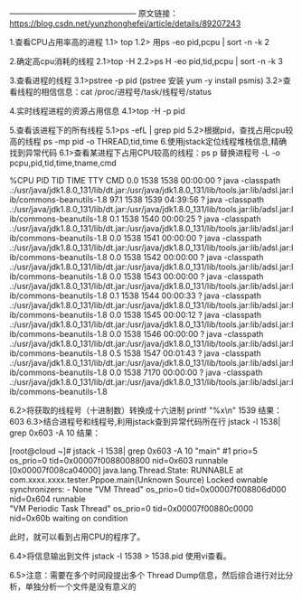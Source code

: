 ————————————————
原文链接：https://blog.csdn.net/yunzhonghefei/article/details/89207243

1.查看CPU占用率高的进程
    1.1> top
    1.2> 用ps -eo pid,pcpu | sort -n -k 2 
    
2.确定高cpu消耗的线程
    2.1>top -H
    2.2>ps H -eo pid,tid,pcpu | sort -n -k 3
    
3.查看进程的线程
    3.1>pstree -p pid     (pstree 安装 yum -y install psmis)
    3.2>查看线程的相信信息：cat /proc/进程号/task/线程号/status
    
4.实时线程进程的资源占用信息
    4.1>top -H -p pid
    
5.查看该进程下的所有线程
    5.1>ps -efL | grep pid
    5.2>根据pid，查找占用cpu较高的线程
        ps -mp pid -o THREAD,tid,time
6.使用jstack定位线程堆栈信息,精确找到异常代码
    6.1>查看某进程下占用CPU较高的线程：ps p 替换进程号 -L -o pcpu,pid,tid,time,tname,cmd
        

%CPU   PID   TID     TIME TTY      CMD
 0.0  1538  1538 00:00:00 ?        java -classpath .:/usr/java/jdk1.8.0_131/lib/dt.jar:/usr/java/jdk1.8.0_131/lib/tools.jar:lib/adsl.jar:lib/commons-beanutils-1.8
97.1  1538  1539 04:39:56 ?        java -classpath .:/usr/java/jdk1.8.0_131/lib/dt.jar:/usr/java/jdk1.8.0_131/lib/tools.jar:lib/adsl.jar:lib/commons-beanutils-1.8
 0.1  1538  1540 00:00:25 ?        java -classpath .:/usr/java/jdk1.8.0_131/lib/dt.jar:/usr/java/jdk1.8.0_131/lib/tools.jar:lib/adsl.jar:lib/commons-beanutils-1.8
 0.0  1538  1541 00:00:00 ?        java -classpath .:/usr/java/jdk1.8.0_131/lib/dt.jar:/usr/java/jdk1.8.0_131/lib/tools.jar:lib/adsl.jar:lib/commons-beanutils-1.8
 0.0  1538  1542 00:00:00 ?        java -classpath .:/usr/java/jdk1.8.0_131/lib/dt.jar:/usr/java/jdk1.8.0_131/lib/tools.jar:lib/adsl.jar:lib/commons-beanutils-1.8
 0.0  1538  1543 00:00:00 ?        java -classpath .:/usr/java/jdk1.8.0_131/lib/dt.jar:/usr/java/jdk1.8.0_131/lib/tools.jar:lib/adsl.jar:lib/commons-beanutils-1.8
 0.1  1538  1544 00:00:33 ?        java -classpath .:/usr/java/jdk1.8.0_131/lib/dt.jar:/usr/java/jdk1.8.0_131/lib/tools.jar:lib/adsl.jar:lib/commons-beanutils-1.8
 0.0  1538  1545 00:00:12 ?        java -classpath .:/usr/java/jdk1.8.0_131/lib/dt.jar:/usr/java/jdk1.8.0_131/lib/tools.jar:lib/adsl.jar:lib/commons-beanutils-1.8
 0.0  1538  1546 00:00:00 ?        java -classpath .:/usr/java/jdk1.8.0_131/lib/dt.jar:/usr/java/jdk1.8.0_131/lib/tools.jar:lib/adsl.jar:lib/commons-beanutils-1.8
 0.5  1538  1547 00:01:43 ?        java -classpath .:/usr/java/jdk1.8.0_131/lib/dt.jar:/usr/java/jdk1.8.0_131/lib/tools.jar:lib/adsl.jar:lib/commons-beanutils-1.8
 0.0  1538  7170 00:00:00 ?        java -classpath .:/usr/java/jdk1.8.0_131/lib/dt.jar:/usr/java/jdk1.8.0_131/lib/tools.jar:lib/adsl.jar:lib/commons-beanutils-1.8

6.2>将获取的线程号（十进制数）转换成十六进制
    printf "%x\n" 1539
    结果：603
6.3>结合进程号和线程号,利用jstack查到异常代码所在行
    jstack -l 1538| grep 0x603 -A 10
    结果：
       
[root@cloud ~]# jstack -l 1538| grep 0x603 -A 10
"main" #1 prio=5 os_prio=0 tid=0x00007f0088008800 nid=0x603 runnable [0x00007f008ca04000]
   java.lang.Thread.State: RUNNABLE
    at com.xxxx.xxxx.tester.Pppoe.main(Unknown Source)
   Locked ownable synchronizers:
    - None
"VM Thread" os_prio=0 tid=0x00007f008806d000 nid=0x604 runnable         
"VM Periodic Task Thread" os_prio=0 tid=0x00007f00880c0000 nid=0x60b waiting on condition

此时，就可以看到占用CPU的程序了。
        
6.4>将信息输出到文件
    jstack -l 1538 > 1538.pid
    使用vi查看。
    
6.5>注意：需要在多个时间段提出多个 Thread Dump信息，然后综合进行对比分析，单独分析一个文件是没有意义的
